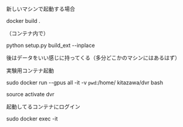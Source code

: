 新しいマシンで起動する場合

docker build .

（コンテナ内で）

python setup.py build_ext --inplace

後はデータをいい感じに持ってくる（多分どこかのマシンにはあるはず）

実験用コンテナ起動

sudo docker run --gpus all  -it -v `pwd`:/home/ kitazawa/dvr bash

source activate dvr

起動してるコンテナにログイン

sudo docker exec -it